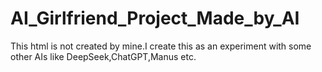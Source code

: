 # AI_Girlfriend_Project_Made_by_AI
This html is not created by mine.I create this as an experiment with some other AIs like DeepSeek,ChatGPT,Manus etc.

